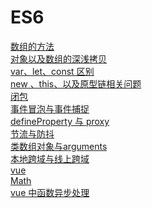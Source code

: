 ES6
=============
[数组的方法](https://github.com/QinZonger/javascript/issues/1)<br/>
[对象以及数组的深浅拷贝](https://github.com/QinZonger/javascript/issues/2)<br/>
[var、let、const 区别](https://github.com/QinZonger/javascript/issues/3)<br/>
[new 、this、以及原型链相关问题](https://github.com/QinZonger/javascript/issues/4)<br/> 
[闭包](https://github.com/QinZonger/javascript/issues/5)<br/> 
[事件冒泡与事件捕捉](https://github.com/QinZonger/javascript/issues/6)<br/>
[defineProperty 与 proxy](https://github.com/QinZonger/javascript/issues/7)<br/>
[节流与防抖](https://github.com/QinZonger/javascript/issues/8)<br/>
[类数组对象与arguments](https://github.com/QinZonger/javascript/issues/9)<br/>
[本地跨域与线上跨域](https://github.com/QinZonger/javascript/issues/10)<br/>
[vue](https://github.com/QinZonger/javascript/issues/11)<br/>
[Math](https://github.com/QinZonger/javascript/issues/12)<br/>
[vue 中函数异步处理](https://github.com/QinZonger/javascript/issues/14)<br/>

